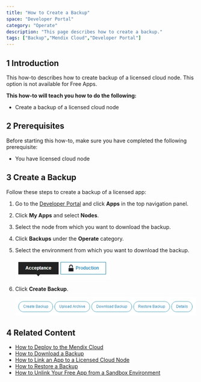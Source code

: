 ```yaml
---
title: "How to Create a Backup"
space: "Developer Portal"
category: "Operate"
description: "This page describes how to create a backup."
tags: ["Backup","Mendix Cloud","Developer Portal"]
---
```


## 1 Introduction

This how-to describes how to create backup of a licensed cloud node. This option is not available for Free Apps.

**This how-to will teach you how to do the following:**

*   Create a backup of a licensed cloud node


## 2 Prerequisites

Before starting this how-to, make sure you have completed the following prerequisite:

*   You have licensed cloud node


## 3 Create a Backup

Follow these steps to create a backup of a licensed app:

1. Go to the [Developer Portal](http://home.mendix.com) and click **Apps** in the top navigation panel.
2. Click **My Apps** and select **Nodes**.
3. Select the node from which you want to download the backup.
4. Click **Backups** under the **Operate** category.
5. Select the environment from which you want to download the backup.

    ![](attachments/environment.jpg)

6. Click **Create Backup**.

    ![](attachments/backupoptions.jpg)


## 4 Related Content

* [How to Deploy to the Mendix Cloud](../deploy/deploying-to-the-cloud)
* [How to Download a Backup](how-to-download-a-backup)
* [How to Link an App to a Licensed Cloud Node](../deploy/how-to-link-app-to-node)
* [How to Restore a Backup](how-to-restore-a-backup)
* [How to Unlink Your Free App from a Sandbox Environment](../deploy/how-to-unlink-sandbox)
